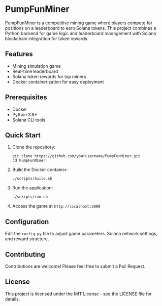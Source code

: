 
# PumpFunMiner

PumpFunMiner is a competitive mining game where players compete for positions on a leaderboard to earn Solana tokens. This project combines a Python backend for game logic and leaderboard management with Solana blockchain integration for token rewards.

## Features

- Mining simulation game
- Real-time leaderboard
- Solana token rewards for top miners
- Docker containerization for easy deployment

## Prerequisites

- Docker
- Python 3.8+
- Solana CLI tools

## Quick Start

1. Clone the repository:
   ```
   git clone https://github.com/yourusername/PumpFunMiner.git
   cd PumpFunMiner
   ```

2. Build the Docker container:
   ```
   ./scripts/build.sh
   ```

3. Run the application:
   ```
   ./scripts/run.sh
   ```

4. Access the game at `http://localhost:5000`

## Configuration

Edit the `config.py` file to adjust game parameters, Solana network settings, and reward structure.

## Contributing

Contributions are welcome! Please feel free to submit a Pull Request.

## License

This project is licensed under the MIT License - see the LICENSE file for details.
